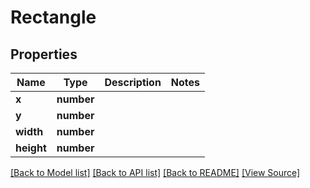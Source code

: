 ﻿# Rectangle


## Properties
Name | Type | Description | Notes
------------ | ------------- | ------------- | -------------
**x** | **number** |  | 
**y** | **number** |  | 
**width** | **number** |  | 
**height** | **number** |  | 

[[Back to Model list]](../README.md#documentation-for-models) [[Back to API list]](../README.md#documentation-for-api-endpoints) [[Back to README]](../README.md) [[View Source]](../src/models/rectangle.ts)


